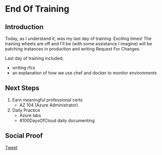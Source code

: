 # End Of Training

## Introduction

Today, as I understand it, was my last day of training. Exciting times! The training wheels are off and I'll be (with some assistance I imagine) will be patching instances in production and writing Request For Changes.

Last day of training included;
- writing rfcs
- an explanation of how we use chef and docker to monitor environments

## Next Steps

1) Earn meaningful professional certs
    - AZ 104 (Azure Administrator)
2) Daily Practice
    - Azure labs
    - #100DaysOfCloud daily documenting

## Social Proof

[Tweet](https://twitter.com/lrnallday/status/1370711879832764419)
